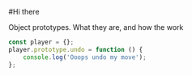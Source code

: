 #Hi there

Object prototypes. What they are, and how the work

```js
const player = {};
player.prototype.undo = function () {
	console.log('Ooops undo my move');
};
```
